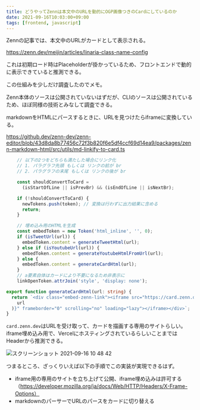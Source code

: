 ```yaml
---
title: どうやってZennは本文中のURLを動的にOGP画像つきのCardにしているのか
date: 2021-09-16T10:03:00+09:00
tags: [frontend, javascript]
---
```


Zennの記事では、本文中のURLがカードとして表示される。

https://zenn.dev/meijin/articles/linaria-class-name-config

これは初期ロード時はPlaceholderが掛かっているため、フロントエンドで動的に表示できていると推測できる。

この仕組みを少しだけ調査したのでメモ。

Zenn本体のソースは公開されていないはずだが、CLIのソースは公開されているため、ほぼ同様の技術とみなして調査できる。

markdownをHTMLにパースするときに、URLを見つけたらiframeに変換している。

https://github.dev/zenn-dev/zenn-editor/blob/43d8da8b77456c72f3b820f6e5df4ccf69d14ea9/packages/zenn-markdown-html/src/utils/md-linkify-to-card.ts

```typescript
    // 以下の2つをどちらも満たした場合にリンク化
    // 1. パラグラフ先頭 もしくは リンクの前が br
    // 2. パラグラフの末尾 もしくは リンクの後が br

    const shouldConvertToCard =
      (isStartOfLine || isPrevBr) && (isEndOfLine || isNextBr);

    if (!shouldConvertToCard) {
      newTokens.push(token); // 変換は行わずに出力結果に含める
      return;
    }

    // 埋め込み用のHTMLを生成
    const embedToken = new Token('html_inline', '', 0);
    if (isTweetUrl(url)) {
      embedToken.content = generateTweetHtml(url);
    } else if (isYoutubeUrl(url)) {
      embedToken.content = generateYoutubeHtmlFromUrl(url);
    } else {
      embedToken.content = generateCardHtml(url);
    }
    // a要素自体はカードにより不要になるため非表示に
    linkOpenToken.attrJoin('style', 'display: none');
```

```typescript
export function generateCardHtml(url: string) {
  return `<div class="embed-zenn-link"><iframe src="https://card.zenn.dev/?url=${encodeURIComponent(
    url
  )}" frameborder="0" scrolling="no" loading="lazy"></iframe></div>`;
}
```

`card.zenn.dev`はURLを受け取って、カードを描画する専用のサイトらしい。iframe埋め込み用で、VercelにホスティングされているらしいことまではHeaderから推測できる。

![スクリーンショット 2021-09-16 10 48 42](https://user-images.githubusercontent.com/7464929/133536190-b9af9145-42ee-4c35-b1ff-471ec02c8bee.png)

つまるところ、ざっくりいえば以下の手順でこの実装が実現できるはず。

- iframe用の専用のサイトを立ち上げて公開、iframe埋め込みは許可する（https://developer.mozilla.org/ja/docs/Web/HTTP/Headers/X-Frame-Options）
- markdownのパーサーでURLのパースをカードに切り替える
